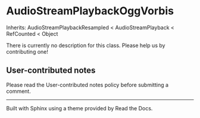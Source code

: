 # AudioStreamPlaybackOggVorbis

Inherits: AudioStreamPlaybackResampled < AudioStreamPlayback < RefCounted <
Object

There is currently no description for this class. Please help us by
contributing one!

## User-contributed notes

Please read the User-contributed notes policy before submitting a comment.

* * *

Built with Sphinx using a theme provided by Read the Docs.

